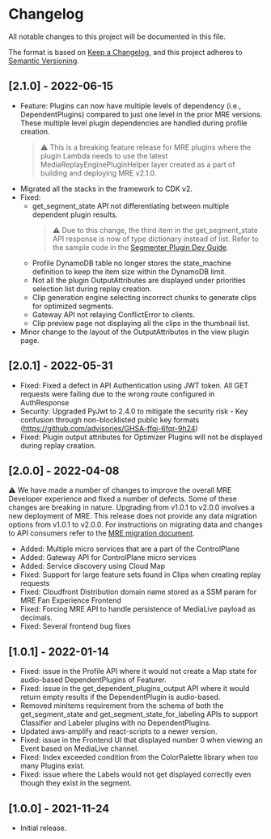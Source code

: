 # Changelog
All notable changes to this project will be documented in this file.

The format is based on [Keep a Changelog](https://keepachangelog.com/en/1.0.0/),
and this project adheres to [Semantic Versioning](https://semver.org/spec/v2.0.0.html).


## [2.1.0] - 2022-06-15

- Feature: Plugins can now have multiple levels of dependency (i.e., DependentPlugins) compared to just one level in the prior MRE versions. These multiple level plugin dependencies are handled during profile creation.
    > ⚠️ This is a breaking feature release for MRE plugins where the plugin Lambda needs to use the latest MediaReplayEnginePluginHelper layer created as a part of building and deploying MRE v2.1.0.
- Migrated all the stacks in the framework to CDK v2.
- Fixed: 
    - get_segment_state API not differentiating between multiple dependent plugin results.
        > ⚠️ Due to this change, the third item in the get_segment_state API response is now of type dictionary instead of list. Refer to the sample code in the [Segmenter Plugin Dev Guide](docs/guides/MRE-Developer-Guide-Segmenter.md).
    - Profile DynamoDB table no longer stores the state_machine definition to keep the item size within the DynamoDB limit.
    - Not all the plugin OutputAttributes are displayed under priorities selection list during replay creation.
    - Clip generation engine selecting incorrect chunks to generate clips for optimized segments.
    - Gateway API not relaying ConflictError to clients.
    - Clip preview page not displaying all the clips in the thumbnail list.
- Minor change to the layout of the OutputAttributes in the view plugin page.

## [2.0.1] - 2022-05-31

- Fixed: Fixed a defect in API Authentication using JWT token. All GET requests were failing due to the wrong route configured in AuthResponse 
- Security: Upgraded PyJwt to 2.4.0 to mitigate the security risk - Key confusion through non-blocklisted public key formats (https://github.com/advisories/GHSA-ffqj-6fqr-9h24)
- Fixed: Plugin output attributes for Optimizer Plugins will not be displayed during replay creation.


## [2.0.0] - 2022-04-08

⚠️ We have made a number of changes to improve the overall MRE Developer experience and fixed a number of defects. Some of these changes are breaking in nature. Upgrading from v1.0.1 to v2.0.0 involves a new deployment of MRE. This release does not provide any data migration options from v1.0.1 to v2.0.0. For instructions on migrating data and changes to API consumers refer to the [MRE migration document](MRE-Migration.md).

- Added: Multiple micro services that are a part of the ControlPlane
- Added: Gateway API for ControlPlane micro services
- Added: Service discovery using Cloud Map
- Fixed: Support for large feature sets found in Clips when creating replay requests
- Fixed: Cloudfront Distribution domain name stored as a SSM param for MRE Fan Experience Frontend
- Fixed: Forcing MRE API to handle persistence of MediaLive payload as decimals.
- Fixed: Several frontend bug fixes


## [1.0.1] - 2022-01-14

- Fixed: issue in the Profile API where it would not create a Map state for audio-based DependentPlugins of Featurer.
- Fixed: issue in the get_dependent_plugins_output API where it would return empty results if the DependentPlugin is audio-based.
- Removed minItems requirement from the schema of both the get_segment_state and get_segment_state_for_labeling APIs to support Classifier and Labeler plugins with no DependentPlugins.
- Updated aws-amplify and react-scripts to a newer version.
- Fixed: issue in the Frontend UI that displayed number 0 when viewing an Event based on MediaLive channel.
- Fixed: Index exceeded condition from the ColorPalette library when too many Plugins exist.
- Fixed: issue where the Labels would not get displayed correctly even though they exist in the segment.


## [1.0.0] - 2021-11-24

- Initial release.
